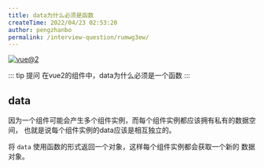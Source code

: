```yaml
---
title: data为什么必须是函数
createTime: 2022/04/23 02:53:20
author: pengzhanbo
permalink: /interview-question/rumwg3ew/
---
```


[![vue@2](https://img.shields.io/badge/vue-%402-brightgreen)](https://cn.vuejs.org/)


::: tip 提问
在vue2的组件中，data为什么必须是一个函数
:::

## data

因为一个组件可能会产生多个组件实例，而每个组件实例都应该拥有私有的数据空间，
也就是说每个组件实例的data应该是相互独立的。

将 `data` 使用函数的形式返回一个对象，这样每个组件实例都会获取一个新的 数据对象。


